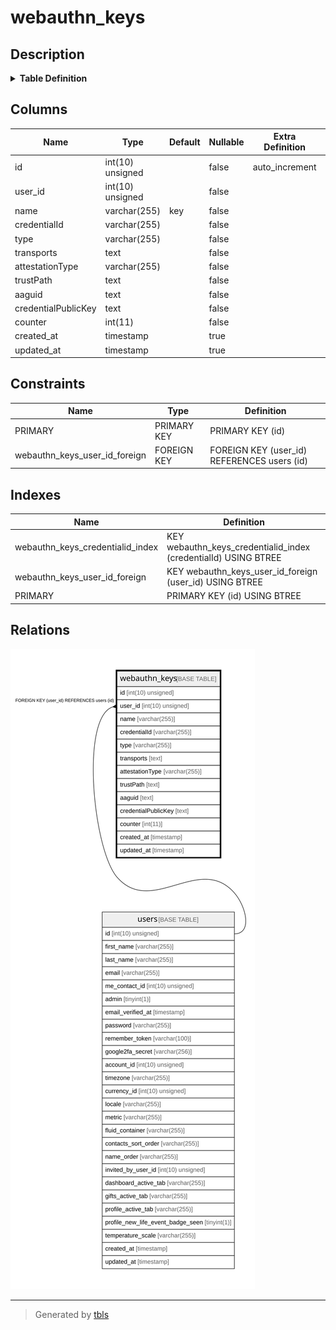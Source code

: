 # webauthn_keys

## Description

<details>
<summary><strong>Table Definition</strong></summary>

```sql
CREATE TABLE `webauthn_keys` (
  `id` int(10) unsigned NOT NULL AUTO_INCREMENT,
  `user_id` int(10) unsigned NOT NULL,
  `name` varchar(255) COLLATE utf8mb4_unicode_ci NOT NULL DEFAULT 'key',
  `credentialId` varchar(255) COLLATE utf8mb4_unicode_ci NOT NULL,
  `type` varchar(255) COLLATE utf8mb4_unicode_ci NOT NULL,
  `transports` text COLLATE utf8mb4_unicode_ci NOT NULL,
  `attestationType` varchar(255) COLLATE utf8mb4_unicode_ci NOT NULL,
  `trustPath` text COLLATE utf8mb4_unicode_ci NOT NULL,
  `aaguid` text COLLATE utf8mb4_unicode_ci NOT NULL,
  `credentialPublicKey` text COLLATE utf8mb4_unicode_ci NOT NULL,
  `counter` int(11) NOT NULL,
  `created_at` timestamp NULL DEFAULT NULL,
  `updated_at` timestamp NULL DEFAULT NULL,
  PRIMARY KEY (`id`),
  KEY `webauthn_keys_user_id_foreign` (`user_id`),
  KEY `webauthn_keys_credentialid_index` (`credentialId`),
  CONSTRAINT `webauthn_keys_user_id_foreign` FOREIGN KEY (`user_id`) REFERENCES `users` (`id`) ON DELETE CASCADE
) ENGINE=InnoDB DEFAULT CHARSET=utf8mb4 COLLATE=utf8mb4_unicode_ci
```

</details>

## Columns

| Name | Type | Default | Nullable | Extra Definition | Children | Parents | Comment |
| ---- | ---- | ------- | -------- | --------------- | -------- | ------- | ------- |
| id | int(10) unsigned |  | false | auto_increment |  |  |  |
| user_id | int(10) unsigned |  | false |  |  | [users](users.md) |  |
| name | varchar(255) | key | false |  |  |  |  |
| credentialId | varchar(255) |  | false |  |  |  |  |
| type | varchar(255) |  | false |  |  |  |  |
| transports | text |  | false |  |  |  |  |
| attestationType | varchar(255) |  | false |  |  |  |  |
| trustPath | text |  | false |  |  |  |  |
| aaguid | text |  | false |  |  |  |  |
| credentialPublicKey | text |  | false |  |  |  |  |
| counter | int(11) |  | false |  |  |  |  |
| created_at | timestamp |  | true |  |  |  |  |
| updated_at | timestamp |  | true |  |  |  |  |

## Constraints

| Name | Type | Definition |
| ---- | ---- | ---------- |
| PRIMARY | PRIMARY KEY | PRIMARY KEY (id) |
| webauthn_keys_user_id_foreign | FOREIGN KEY | FOREIGN KEY (user_id) REFERENCES users (id) |

## Indexes

| Name | Definition |
| ---- | ---------- |
| webauthn_keys_credentialid_index | KEY webauthn_keys_credentialid_index (credentialId) USING BTREE |
| webauthn_keys_user_id_foreign | KEY webauthn_keys_user_id_foreign (user_id) USING BTREE |
| PRIMARY | PRIMARY KEY (id) USING BTREE |

## Relations

![er](webauthn_keys.svg)

---

> Generated by [tbls](https://github.com/k1LoW/tbls)
